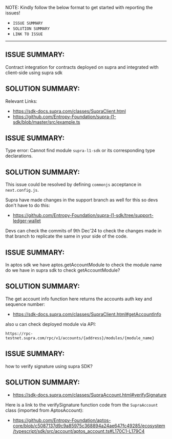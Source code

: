 NOTE: Kindly follow the below format to get started with reporting the issues!
- `ISSUE SUMMARY`
- `SOLUTION SUMMARY`
- `LINK TO ISSUE`
--------------------------------------

## ISSUE SUMMARY: 
Contract integration for contracts deployed on supra and integrated with client-side using supra sdk

## SOLUTION SUMMARY: 
Relevant Links:
- https://sdk-docs.supra.com/classes/SupraClient.html
- https://github.com/Entropy-Foundation/supra-l1-sdk/blob/master/src/example.ts

## ISSUE SUMMARY: 
Type error: Cannot find module `supra-l1-sdk` or its corresponding type declarations.

## SOLUTION SUMMARY: 
This issue could be resolved by defining `commonjs` acceptance in `next.config.js`.

Supra have made changes in the support branch as well for this so devs don't have to do this: 
- https://github.com/Entropy-Foundation/supra-l1-sdk/tree/support-ledger-wallet

Devs can check the commits of 9th Dec'24 to check the changes made in that branch to replicate the same in your side of the code.

## ISSUE SUMMARY: 
In aptos sdk we have aptos.getAccountModule to check the module name do we have in supra sdk to check getAccountModule?

## SOLUTION SUMMARY:
The get account info function here returns the accounts auth key and sequence number:
- https://sdk-docs.supra.com/classes/SupraClient.html#getAccountInfo

also u can check deployed module via API:

```
https://rpc-testnet.supra.com/rpc/v1/accounts/{address}/modules/{module_name}
```

## ISSUE SUMMARY: 
how to verify signature using supra SDK?

## SOLUTION SUMMARY:
- https://sdk-docs.supra.com/classes/SupraAccount.html#verifySignature

Here is a link to the verifySignature function code from the `SupraAccount` class (imported from AptosAccount): 

- https://github.com/Entropy-Foundation/aptos-core/blob/c5087137d9c9a85975c368894a24ae647fc49285/ecosystem/typescript/sdk/src/account/aptos_account.ts#L170C1-L179C4

